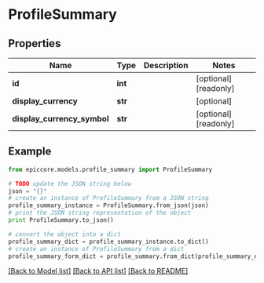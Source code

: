 # ProfileSummary


## Properties

Name | Type | Description | Notes
------------ | ------------- | ------------- | -------------
**id** | **int** |  | [optional] [readonly] 
**display_currency** | **str** |  | [optional] 
**display_currency_symbol** | **str** |  | [optional] [readonly] 

## Example

```python
from epiccore.models.profile_summary import ProfileSummary

# TODO update the JSON string below
json = "{}"
# create an instance of ProfileSummary from a JSON string
profile_summary_instance = ProfileSummary.from_json(json)
# print the JSON string representation of the object
print ProfileSummary.to_json()

# convert the object into a dict
profile_summary_dict = profile_summary_instance.to_dict()
# create an instance of ProfileSummary from a dict
profile_summary_form_dict = profile_summary.from_dict(profile_summary_dict)
```
[[Back to Model list]](../README.md#documentation-for-models) [[Back to API list]](../README.md#documentation-for-api-endpoints) [[Back to README]](../README.md)


